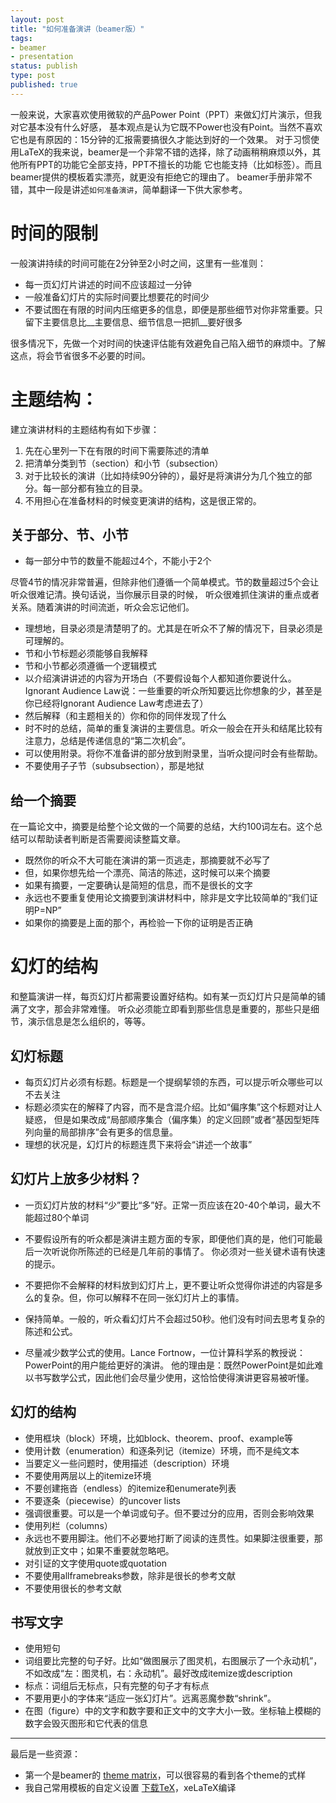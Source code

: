 ```yaml
--- 
layout: post
title: "如何准备演讲（beamer版）"
tags: 
- beamer
- presentation
status: publish
type: post
published: true
---
```


一般来说，大家喜欢使用微软的产品Power Point（PPT）来做幻灯片演示，但我对它基本没有什么好感，
基本观点是认为它既不Power也没有Point。当然不喜欢它也是有原因的：15分钟的汇报需要搞很久才能达到好的一个效果。
对于习惯使用LaTeX的我来说，beamer是一个非常不错的选择，除了动画稍稍麻烦以外，其他所有PPT的功能它全部支持，PPT不擅长的功能
它也能支持（比如标签）。而且beamer提供的模板着实漂亮，就更没有拒绝它的理由了。
beamer手册非常不错，其中一段是讲述`如何准备演讲`，简单翻译一下供大家参考。

# 时间的限制

一般演讲持续的时间可能在2分钟至2小时之间，这里有一些准则：

* 每一页幻灯片讲述的时间不应该超过一分钟
* 一般准备幻灯片的实际时间要比想要花的时间少
* 不要试图在有限的时间内压缩更多的信息，即便是那些细节对你非常重要。只留下主要信息比__主要信息、细节信息一把抓__要好很多

很多情况下，先做一个对时间的快速评估能有效避免自己陷入细节的麻烦中。了解这点，将会节省很多不必要的时间。

# 主题结构：

建立演讲材料的主题结构有如下步骤：

1. 先在心里列一下在有限的时间下需要陈述的清单
2. 把清单分类到节（section）和小节（subsection）
3. 对于比较长的演讲（比如持续90分钟的），最好是将演讲分为几个独立的部分。每一部分都有独立的目录。
4. 不用担心在准备材料的时候变更演讲的结构，这是很正常的。

## 关于部分、节、小节

* 每一部分中节的数量不能超过4个，不能小于2个

尽管4节的情况非常普遍，但除非他们遵循一个简单模式。节的数量超过5个会让听众很难记清。换句话说，当你展示目录的时候，
听众很难抓住演讲的重点或者关系。随着演讲的时间流逝，听众会忘记他们。

* 理想地，目录必须是清楚明了的。尤其是在听众不了解的情况下，目录必须是可理解的。
* 节和小节标题必须能够自我解释
* 节和小节都必须遵循一个逻辑模式
* 以介绍演讲讲述的内容为开场白（不要假设每个人都知道你要说什么。
Ignorant Audience Law说：一些重要的听众所知要远比你想象的少，甚至是你已经将Ignorant Audience Law考虑进去了）
* 然后解释（和主题相关的）你和你的同伴发现了什么
* 时不时的总结，简单的重复演讲的主要信息。听众一般会在开头和结尾比较有注意力，总结是传递信息的“第二次机会”。
* 可以使用附录。将你不准备讲的部分放到附录里，当听众提问时会有些帮助。
* 不要使用子子节（subsubsection），那是地狱

## 给一个摘要

在一篇论文中，摘要是给整个论文做的一个简要的总结，大约100词左右。这个总结可以帮助读者判断是否需要阅读整篇文章。

* 既然你的听众不大可能在演讲的第一页逃走，那摘要就不必写了
* 但，如果你想先给一个漂亮、简洁的陈述，这时候可以来个摘要
* 如果有摘要，一定要确认是简短的信息，而不是很长的文字
* 永远也不要重复使用论文摘要到演讲材料中，除非是文字比较简单的“我们证明P=NP”
* 如果你的摘要是上面的那个，再检验一下你的证明是否正确

# 幻灯的结构

和整篇演讲一样，每页幻灯片都需要设置好结构。如有某一页幻灯片只是简单的铺满了文字，那会非常难懂。
听众必须能立即看到那些信息是重要的，那些只是细节，演示信息是怎么组织的，等等。

## 幻灯标题

* 每页幻灯片必须有标题。标题是一个提纲挈领的东西，可以提示听众哪些可以不去关注
* 标题必须实在的解释了内容，而不是含混介绍。比如“偏序集”这个标题对让人疑惑，
但是如果改成“局部顺序集合（偏序集）的定义回顾”或者“基因型矩阵列向量的局部排序”会有更多的信息量。
* 理想的状况是，幻灯片的标题连贯下来将会“讲述一个故事”

## 幻灯片上放多少材料？

* 一页幻灯片放的材料“少”要比“多”好。正常一页应该在20-40个单词，最大不能超过80个单词
* 不要假设所有的听众都是演讲主题方面的专家，即便他们真的是，他们可能最后一次听说你所陈述的已经是几年前的事情了。
你必须对一些关键术语有快速的提示。

* 不要把你不会解释的材料放到幻灯片上，更不要让听众觉得你讲述的内容是多么的复杂。但，你可以解释不在同一张幻灯片上的事情。
* 保持简单。一般的，听众看幻灯片不会超过50秒。他们没有时间去思考复杂的陈述和公式。
* 尽量减少数学公式的使用。Lance Fortnow，一位计算科学系的教授说：PowerPoint的用户能给更好的演讲。
他的理由是：既然PowerPoint是如此难以书写数学公式，因此他们会尽量少使用，这恰恰使得演讲更容易被听懂。

## 幻灯的结构

* 使用框块（block）环境，比如block、theorem、proof、example等
* 使用计数（enumeration）和逐条列记（itemize）环境，而不是纯文本
* 当要定义一些问题时，使用描述（description）环境
* 不要使用两层以上的itemize环境
* 不要创建拖沓（endless）的itemize和enumerate列表
* 不要逐条（piecewise）的uncover lists
* 强调很重要。可以是一个单词或句子。但不要过分的应用，否则会影响效果
* 使用列栏（columns）
* 永远也不要用脚注。他们不必要地打断了阅读的连贯性。如果脚注很重要，那就放到正文中；如果不重要就忽略吧。
* 对引证的文字使用quote或quotation
* 不要使用allframebreaks参数，除非是很长的参考文献
* 不要使用很长的参考文献

## 书写文字

* 使用短句
* 词组要比完整的句子好。比如“做图展示了图灵机，右图展示了一个永动机”，不如改成“左：图灵机，右：永动机”。最好改成itemize或description
* 标点：词组后无标点，只有完整的句子才有标点
* 不要用更小的字体来“适应一张幻灯片”。远离恶魔参数“shrink”。
* 在图（figure）中的文字和数字要和正文中的文字大小一致。坐标轴上模糊的数字会毁灭图形和它代表的信息

------------

最后是一些资源：

* 第一个是beamer的 [theme matrix](http://www.hartwork.org/beamer-theme-matrix/)，可以很容易的看到各个theme的式样
* 我自己常用模板的自定义设置 [下载TeX](/upload/pdf/presentation.tex)，xeLaTeX编译